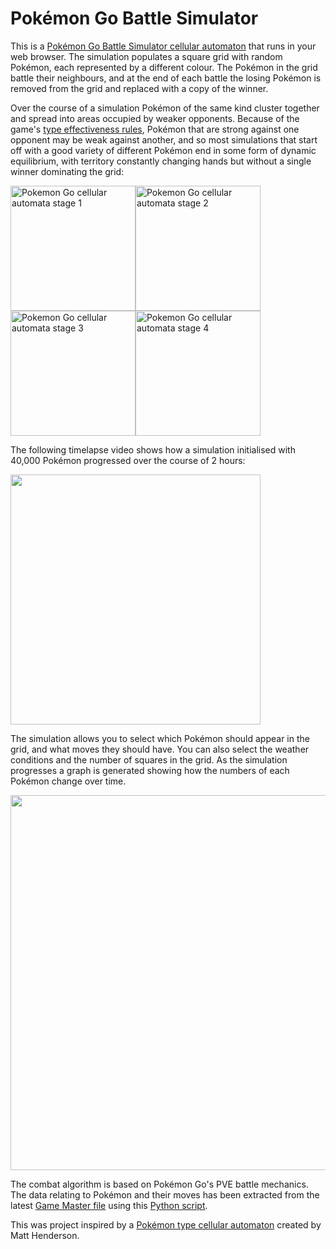 # Pokémon Go Battle Simulator
This is a [Pokémon Go Battle Simulator cellular automaton](https://codebox.net/raw/pokemon-grid/index.html) that runs in your web browser. 
The simulation populates a square grid with random Pokémon, each represented by a different colour. The Pokémon
in the grid battle their neighbours, and at the end of each battle the losing Pokémon is removed from the
grid and replaced with a copy of the winner.

Over the course of a simulation Pokémon of the same kind cluster together and spread into areas occupied by weaker opponents.
Because of the game's [type effectiveness rules](https://bulbapedia.bulbagarden.net/wiki/Type), Pokémon that are strong against
one opponent may be weak against another, and so most simulations that start off with a good variety of different Pokémon end in
some form of dynamic equilibrium, with territory constantly changing hands but without a single winner dominating the grid:

<img src="https://codebox.net/assets/images/pokemon-grid/gridProgress1.png" alt="Pokemon Go cellular automata stage 1" width="200"><img src="https://codebox.net/assets/images/pokemon-grid/gridProgress2.png" alt="Pokemon Go cellular automata stage 2" width="200"><img src="https://codebox.net/assets/images/pokemon-grid/gridProgress3.png" alt="Pokemon Go cellular automata stage 3" width="200"><img src="https://codebox.net/assets/images/pokemon-grid/gridProgress4.png" alt="Pokemon Go cellular automata stage 4" width="200">

The following timelapse video shows how a simulation initialised with 40,000 Pokémon progressed over the course of 2 hours:

<a href="https://codebox.net/assets/video/pokemon-grid/grid.mp4"><img src="https://codebox.net/assets/video/pokemon-grid/grid_poster.png" width="400" height="400"></a>

The simulation allows you to select which Pokémon should appear in the grid, and what moves they should have. You can also
select the weather conditions and the number of squares in the grid. As the simulation progresses a graph is generated showing
how the numbers of each Pokémon change over time.

<a href="https://codebox.net/assets/video/pokemon-grid/graph.mp4"><img src="https://codebox.net/assets/video/pokemon-grid/graph_poster.png" width="600" ></a>

The combat algorithm is based on Pokémon Go's PVE battle mechanics.
The data relating to Pokémon and their moves has been extracted from the latest
[Game Master file](https://github.com/PokeMiners/game_masters) using this
[Python script](https://github.com/codebox/pokemon-grid/blob/main/scripts/update_data.py).

This was project inspired by a [Pokémon type cellular automaton](https://twitter.com/matthen2/status/1543226572592783362)
created by Matt Henderson.

